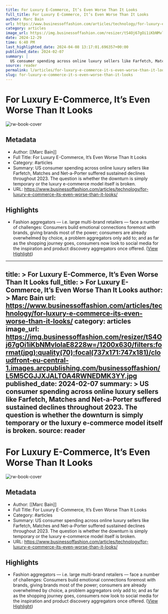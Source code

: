 ```yaml
---
title: For Luxury E-Commerce, It’s Even Worse Than It Looks
full_title: For Luxury E-Commerce, It’s Even Worse Than It Looks
author: Marc Bain
url: https://www.businessoffashion.com/articles/technology/for-luxury-e-commerce-its-even-worse-than-it-looks/
category: articles
image_url: https://img.businessoffashion.com/resizer/tS4Oj67gOi1iKbNMvlolaE8228w=/1200x630/filters:format(jpg):quality(70):focal(737x171:747x181)/cloudfront-eu-central-1.images.arcpublishing.com/businessoffashion/L5M5CGJJXJALTOA4RWNEDMK3YY.jpg
date: 2024-12-29
time: 6:40 PM
last_highlighted_date: 2024-04-08 13:17:01.696357+00:00
published_date: 2024-02-07
summary: |
  US consumer spending across online luxury sellers like Farfetch, Matches and Net-a-Porter suffered sustained declines throughout 2023. The question is whether the downturn is simply temporary or the luxury e-commerce model itself is broken.
source: reader
permalink: l/articles/for-luxury-e-commerce-it-s-even-worse-than-it-looks
slug: for-luxury-e-commerce-it-s-even-worse-than-it-looks
---
```

# For Luxury E-Commerce, It’s Even Worse Than It Looks

![rw-book-cover](https://img.businessoffashion.com/resizer/tS4Oj67gOi1iKbNMvlolaE8228w=/1200x630/filters:format(jpg):quality(70):focal(737x171:747x181)/cloudfront-eu-central-1.images.arcpublishing.com/businessoffashion/L5M5CGJJXJALTOA4RWNEDMK3YY.jpg)

## Metadata
- Author: [[Marc Bain]]
- Full Title: For Luxury E-Commerce, It’s Even Worse Than It Looks
- Category: #articles
- Summary: US consumer spending across online luxury sellers like Farfetch, Matches and Net-a-Porter suffered sustained declines throughout 2023. The question is whether the downturn is simply temporary or the luxury e-commerce model itself is broken.
- URL: https://www.businessoffashion.com/articles/technology/for-luxury-e-commerce-its-even-worse-than-it-looks/

## Highlights
- Fashion aggregators — i.e. large multi-brand retailers — face a number of challenges: Consumers build emotional connections foremost with brands, giving brands most of the power; consumers are already overwhelmed by choice, a problem aggregators only add to; and as far as the shopping journey goes, consumers now look to social media for the inspiration and product discovery aggregators once offered. ([View Highlight](https://read.readwise.io/read/01htyxnq64jkh572xa6vp5gmyy))


---
title: >
  For Luxury E-Commerce, It’s Even Worse Than It Looks
full_title: >
  For Luxury E-Commerce, It’s Even Worse Than It Looks
author: >
  Marc Bain
url: https://www.businessoffashion.com/articles/technology/for-luxury-e-commerce-its-even-worse-than-it-looks/
category: articles
image_url: https://img.businessoffashion.com/resizer/tS4Oj67gOi1iKbNMvlolaE8228w=/1200x630/filters:format(jpg):quality(70):focal(737x171:747x181)/cloudfront-eu-central-1.images.arcpublishing.com/businessoffashion/L5M5CGJJXJALTOA4RWNEDMK3YY.jpg
published_date: 2024-02-07
summary: >
  US consumer spending across online luxury sellers like Farfetch, Matches and Net-a-Porter suffered sustained declines throughout 2023. The question is whether the downturn is simply temporary or the luxury e-commerce model itself is broken.
source: reader
---
# For Luxury E-Commerce, It’s Even Worse Than It Looks

![rw-book-cover](https://img.businessoffashion.com/resizer/tS4Oj67gOi1iKbNMvlolaE8228w=/1200x630/filters:format(jpg):quality(70):focal(737x171:747x181)/cloudfront-eu-central-1.images.arcpublishing.com/businessoffashion/L5M5CGJJXJALTOA4RWNEDMK3YY.jpg)

## Metadata
- Author: [[Marc Bain]]
- Full Title: For Luxury E-Commerce, It’s Even Worse Than It Looks
- Category: #articles
- Summary: US consumer spending across online luxury sellers like Farfetch, Matches and Net-a-Porter suffered sustained declines throughout 2023. The question is whether the downturn is simply temporary or the luxury e-commerce model itself is broken.
- URL: https://www.businessoffashion.com/articles/technology/for-luxury-e-commerce-its-even-worse-than-it-looks/

## Highlights
- Fashion aggregators — i.e. large multi-brand retailers — face a number of challenges: Consumers build emotional connections foremost with brands, giving brands most of the power; consumers are already overwhelmed by choice, a problem aggregators only add to; and as far as the shopping journey goes, consumers now look to social media for the inspiration and product discovery aggregators once offered. ([View Highlight](https://read.readwise.io/read/01htyxnq64jkh572xa6vp5gmyy))


